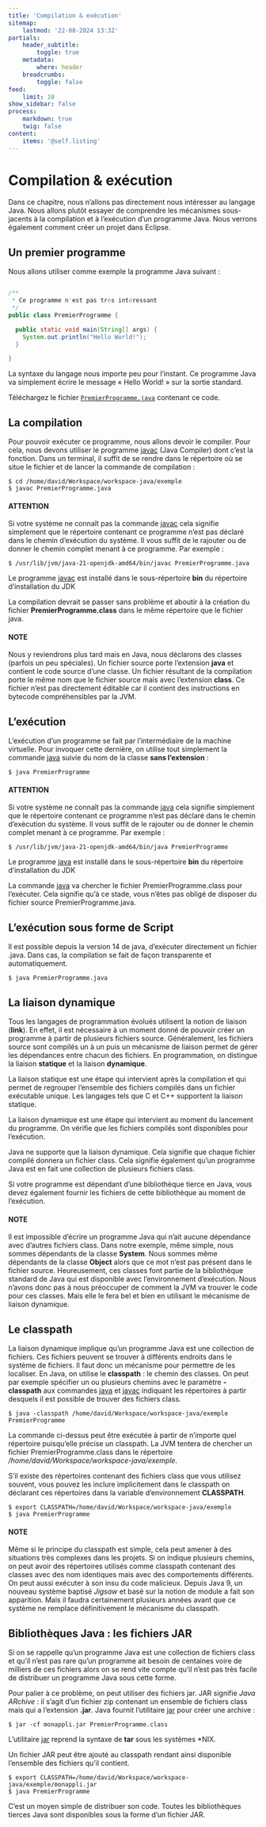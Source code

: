 ```yaml
---
title: 'Compilation & exécution'
sitemap:
    lastmod: '22-08-2024 13:32'
partials:
    header_subtitle:
        toggle: true
    metadata:
        where: header
    breadcrumbs:
        toggle: false
feed:
    limit: 10
show_sidebar: false
process:
    markdown: true
    twig: false
content:
    items: '@self.listing'
---
```


# Compilation & exécution

Dans ce chapitre, nous n’allons pas directement nous intéresser au langage Java.
Nous allons plutôt essayer de comprendre les mécanismes sous-jacents à la compilation et à l’exécution
d’un programme Java. Nous verrons également comment créer un projet dans Eclipse.

## Un premier programme

Nous allons utiliser comme exemple la programme Java suivant :

```java

/**
 * Ce programme n'est pas très intéressant
 */
public class PremierProgramme {

  public static void main(String[] args) {
    System.out.println("Hello World!");
  }

}
```

La syntaxe du langage nous importe peu pour l’instant. Ce programme Java va simplement écrire
le message « Hello World! » sur la sortie standard.

Téléchargez le fichier [`PremierProgramme.java`](samples/PremierProgramme.java)
contenant ce code.

## La compilation

Pour pouvoir exécuter ce programme, nous allons devoir le compiler. Pour cela,
nous devons utiliser le programme [javac](https://docs.oracle.com/en/java/javase/21/docs/specs/man/javac.html) (Java Compiler) dont c’est la fonction.
Dans un terminal, il suffit de se rendre dans le répertoire où se situe le fichier
et de lancer la commande de compilation :

```shell
$ cd /home/david/Workspace/workspace-java/exemple
$ javac PremierProgramme.java
```

#### ATTENTION
Si votre système ne connaît pas la commande [javac](https://docs.oracle.com/en/java/javase/21/docs/specs/man/javac.html) cela signifie simplement
que le répertoire contenant ce programme n’est pas déclaré dans le chemin d’exécution
du système. Il vous suffit de le rajouter ou de donner le chemin complet menant à
ce programme. Par exemple :

```shell
$ /usr/lib/jvm/java-21-openjdk-amd64/bin/javac PremierProgramme.java
```

Le programme [javac](https://docs.oracle.com/en/java/javase/21/docs/specs/man/javac.html) est installé dans le sous-répertoire **bin** du répertoire
d’installation du JDK

La compilation devrait se passer sans problème et aboutir à la création du fichier
**PremierProgramme.class** dans le même répertoire que le fichier java.

#### NOTE
Nous y reviendrons plus tard mais en Java, nous déclarons des classes (parfois un peu spéciales).
Un fichier source porte l’extension **java** et contient le code source d’une classe. Un fichier
résultant de la compilation porte le même nom que le fichier source mais avec l’extension **class**.
Ce fichier n’est pas directement éditable car il contient des instructions en bytecode compréhensibles
par la JVM.

## L’exécution

L’exécution d’un programme se fait par l’intermédiaire de la machine virtuelle. Pour invoquer cette
dernière, on utilise tout simplement la commande [java](https://docs.oracle.com/en/java/javase/21/docs/specs/man/java.html) suivie du nom de la classe **sans l’extension** :

```shell
$ java PremierProgramme
```

#### ATTENTION
Si votre système ne connaît pas la commande [java](https://docs.oracle.com/en/java/javase/21/docs/specs/man/java.html) cela signifie simplement
que le répertoire contenant ce programme n’est pas déclaré dans le chemin d’exécution
du système. Il vous suffit de le rajouter ou de donner le chemin complet menant à
ce programme. Par exemple :

```shell
$ /usr/lib/jvm/java-21-openjdk-amd64/bin/java PremierProgramme
```

Le programme [java](https://docs.oracle.com/en/java/javase/21/docs/specs/man/java.html) est installé dans le sous-répertoire **bin** du répertoire
d’installation du JDK

La commande [java](https://docs.oracle.com/en/java/javase/21/docs/specs/man/java.html) va chercher le fichier PremierProgramme.class pour l’exécuter.
Cela signifie qu’à ce stade, vous n’êtes pas obligé de disposer du fichier source
PremierProgramme.java.

## L’exécution sous forme de Script

Il est possible depuis la version 14 de java, d’exécuter directement un fichier .java. Dans cas, la compilation se fait de façon transparente et automatiquement.

```shell
$ java PremierProgramme.java
```

## La liaison dynamique

Tous les langages de programmation évolués utilisent la notion de liaison (**link**).
En effet, il est nécessaire à un moment donné de pouvoir créer un programme à partir
de plusieurs fichiers source. Généralement, les fichiers source sont compilés un à un
puis un mécanisme de liaison permet de gérer les dépendances entre chacun des fichiers.
En programmation, on distingue la liaison **statique** et la liaison **dynamique**.

La liaison statique est une étape qui intervient après la compilation et qui permet
de regrouper l’ensemble des fichiers compilés dans un fichier exécutable unique. Les langages
tels que C et C++ supportent la liaison statique.

La liaison dynamique est une étape qui intervient au moment du lancement du programme.
On vérifie que les fichiers compilés sont disponibles pour l’exécution.

Java ne supporte que la liaison dynamique. Cela signifie que chaque fichier compilé
donnera un fichier class. Cela signifie également qu’un programme Java est en fait
une collection de plusieurs fichiers class.

Si votre programme est dépendant d’une bibliothèque tierce en Java, vous devez également fournir
les fichiers de cette bibliothèque au moment de l’exécution.

#### NOTE
Il est impossible d’écrire un programme Java qui n’ait aucune dépendance avec d’autres
fichiers class. Dans notre exemple, même simple, nous sommes dépendants de la classe
**System**. Nous sommes même dépendants de la classe **Object** alors que ce mot
n’est pas présent dans le fichier source. Heureusement, ces classes font partie
de la bibliothèque standard de Java qui est disponible avec l’environnement d’exécution.
Nous n’avons donc pas à nous préoccuper de comment la JVM va trouver le code pour
ces classes. Mais elle le fera bel et bien en utilisant le mécanisme de liaison
dynamique.

## Le classpath

La liaison dynamique implique qu’un programme Java est une collection de fichiers.
Ces fichiers peuvent se trouver à différents endroits dans le système de fichiers.
Il faut donc un mécanisme pour permettre de les localiser. En Java, on utilise
le **classpath** : le chemin des classes. On peut par exemple spécifier un
ou plusieurs chemins avec le paramètre **-classpath** aux commandes [java](https://docs.oracle.com/en/java/javase/21/docs/specs/man/java.html) et [javac](https://docs.oracle.com/en/java/javase/21/docs/specs/man/javac.html)
indiquant les répertoires à partir desquels il est possible de trouver des fichiers
class.

```shell
$ java -classpath /home/david/Workspace/workspace-java/exemple PremierProgramme
```

La commande ci-dessus peut être exécutée à partir de n’importe quel répertoire
puisqu’elle précise un classpath. La JVM tentera de chercher un fichier PremierProgramme.class
dans le répertoire  */home/david/Workspace/workspace-java/exemple*.

S’il existe des répertoires contenant des fichiers class que vous utilisez souvent,
vous pouvez les inclure implicitement dans le classpath on déclarant ces répertoires
dans la variable d’environnement **CLASSPATH**.

```shell
$ export CLASSPATH=/home/david/Workspace/workspace-java/exemple
$ java PremierProgramme
```

#### NOTE
Même si le principe du classpath est simple, cela peut amener à des situations
très complexes dans les projets. Si on indique plusieurs chemins, on peut avoir
des répertoires utilisés comme classpath contenant des classes avec des nom identiques
mais avec des comportements différents. On peut aussi exécuter à son insu du code malicieux.
Depuis Java 9, un nouveau système baptisé *Jigsaw* et basé sur la notion de module a fait son apparition.
Mais il faudra certainement plusieurs années avant que ce système ne remplace
définitivement le mécanisme du classpath.

## Bibliothèques Java : les fichiers JAR

Si on se rappelle qu’un programme Java est une collection de fichiers class et qu’il n’est pas rare
qu’un programme ait besoin de centaines voire de milliers de ces fichiers alors on se rend vite
compte qu’il n’est pas très facile de distribuer un programme Java sous cette forme.

Pour palier à ce problème, on peut utiliser des fichiers jar. JAR signifie *Java ARchive* :
il s’agit d’un fichier zip contenant un ensemble de fichiers class mais qui a l’extension **.jar**.
Java fournit l’utilitaire [jar](https://docs.oracle.com/en/java/javase/21/docs/specs/man/jar.html) pour créer une archive :

```shell
$ jar -cf monappli.jar PremierProgramme.class
```

L’utilitaire [jar](https://docs.oracle.com/en/java/javase/21/docs/specs/man/jar.html) reprend la syntaxe de **tar** sous les systèmes \*NIX.

Un fichier JAR peut être ajouté au classpath rendant ainsi disponible l’ensemble
des fichiers qu’il contient.

```shell
$ export CLASSPATH=/home/david/Workspace/workspace-java/exemple/monappli.jar
$ java PremierProgramme
```

C’est un moyen simple de distribuer son code. Toutes les bibliothèques tierces
Java sont disponibles sous la forme d’un fichier JAR.
